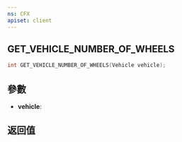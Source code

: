 ```yaml
---
ns: CFX
apiset: client
---
```

## GET_VEHICLE_NUMBER_OF_WHEELS

```c
int GET_VEHICLE_NUMBER_OF_WHEELS(Vehicle vehicle);
```


## 參數
* **vehicle**: 

## 返回值
